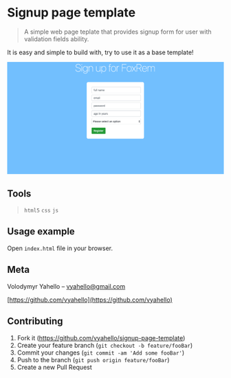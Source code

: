 # Signup page template
> A simple web page teplate that provides signup form for user with validation fields ability.

It is easy and simple to build with, try to use it as a base template!

![Screenshot](img/signup.png)

## Tools

> `html5`
> `css`
> `js`

## Usage example

Open `index.html` file in your browser.

## Meta

Volodymyr Yahello – vyahello@gmail.com

[https://github.com/vyahello](https://github.com/vyahello)

## Contributing

1. Fork it (https://github.com/vyahello/signup-page-template)
2. Create your feature branch (`git checkout -b feature/fooBar`)
3. Commit your changes (`git commit -am 'Add some fooBar'`)
4. Push to the branch (`git push origin feature/fooBar`)
5. Create a new Pull Request

